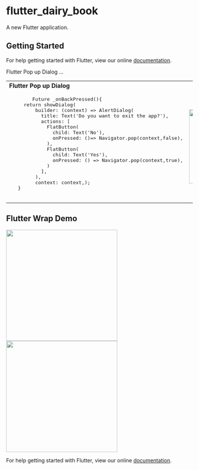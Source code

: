 # flutter_dairy_book

A new Flutter application.

## Getting Started

For help getting started with Flutter, view our online
[documentation](https://flutter.io/).


Flutter Pop up Dialog ...


<table>
 <tr><td> <b>Flutter Pop up Dialog</b> </td></tr>
  </tr>    
  <tr>
    <td>
      <pre>
        Future<bool> _onBackPressed(){
     return showDialog(
         builder: (context) => AlertDialog(
           title: Text('Do you want to exit the app?'),
           actions: <Widget>[
             FlatButton(
               child: Text('No'),
               onPressed: ()=> Navigator.pop(context,false),
             ),
             FlatButton(
               child: Text('Yes'),
               onPressed: () => Navigator.pop(context,true),
             )
           ],
         ),
         context: context,);
   }
      </pre>
    </td><td><img src="https://user-images.githubusercontent.com/20367660/47273464-70eacb80-d5b6-11e8-8a74-e3a8caeb13f1.gif" width=200></td>
    </tr>
  </table>
  
## Flutter Wrap Demo

 <td><img src="https://user-images.githubusercontent.com/20367660/47302204-b6ed7100-d642-11e8-8eac-009f3c6d0058.gif" width=300></td>
 
  <td><img src="https://user-images.githubusercontent.com/20367660/47583825-6778af00-d97a-11e8-81c0-0a499f21338e.png" width=300></td>
 
 


 

For help getting started with Flutter, view our online
[documentation](https://flutter.io/).


